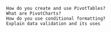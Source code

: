 
    How do you create and use PivotTables?
    What are PivotCharts?
    How do you use conditional formatting?
    Explain data validation and its uses
